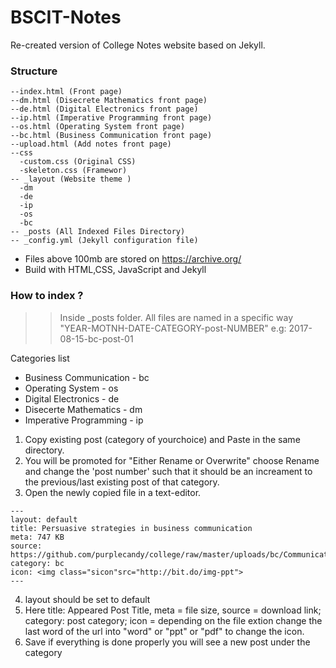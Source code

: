 # BSCIT-Notes

Re-created version of College Notes website based on Jekyll.

### Structure

```
--index.html (Front page)
--dm.html (Disecrete Mathematics front page)
--de.html (Digital Electronics front page)
--ip.html (Imperative Programming front page)
--os.html (Operating System front page)
--bc.html (Business Communication front page)
--upload.html (Add notes front page)
--css
  -custom.css (Original CSS)
  -skeleton.css (Framewor)
-- _layout (Website theme )
  -dm
  -de
  -ip
  -os
  -bc
-- _posts (All Indexed Files Directory)
-- _config.yml (Jekyll configuration file)
```

  - Files above 100mb are stored on https://archive.org/
  - Build with HTML,CSS, JavaScript and Jekyll

### How to index ?
>> Inside _posts folder.
All files are named in a specific way "YEAR-MOTNH-DATE-CATEGORY-post-NUMBER"
    e.g: 2017-08-15-bc-post-01
    
Categories list 
  - Business Communication - bc
  - Operating System - os
  - Digital Electronics - de
  - Disecerte Mathematics - dm
  - Imperative Programming - ip
  
  1) Copy existing post (category of yourchoice) and Paste in the same directory.
2) You will be promoted for "Either Rename or Overwrite" choose Rename and change the 'post number' such that it should be an increament to the previous/last existing post of that category.
3) Open the newly copied file in a text-editor.
```
---
layout: default
title: Persuasive strategies in business communication
meta: 747 KB
source: https://github.com/purplecandy/college/raw/master/uploads/bc/Communication%20Skills.pptx
category: bc
icon: <img class="sicon"src="http://bit.do/img-ppt">
---
```
4) layout should be set to default
5) Here title: Appeared Post Title, meta = file size, source = download link; category: post category; icon = depending on the file extion change the last word of the url into "word" or "ppt" or "pdf" to change the icon.
6) Save if everything is done properly you will see a new post under the category
